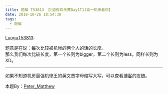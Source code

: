 ```yaml
---
title: 题解 T53813 【[退役欢乐赛Day1T1]高一机惨着你】
date: 2018-10-26 18:54:38
tags: 
  - 题解
---
```


[LuoguT53813](https://www.luogu.org/problemnew/show/T53813):

题意是在说：每次比较被机惨的两个人的话的长度。  
那么我们每次比较长度，第一个长则为bigger，第二个长则为less，同样长则为XD。

---

如果不知道机房最强机惨王的英文首字母缩写大写，可以查看[博客](https://www.zhangkai.xin/)的友链。

本题By：[Peter_Matthew](https://www.luogu.org/space/show?uid=59593)